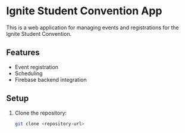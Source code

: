 # Ignite Student Convention App

This is a web application for managing events and registrations for the Ignite Student Convention.

## Features
- Event registration
- Scheduling
- Firebase backend integration

## Setup
1. Clone the repository:
   ```bash
   git clone <repository-url>
